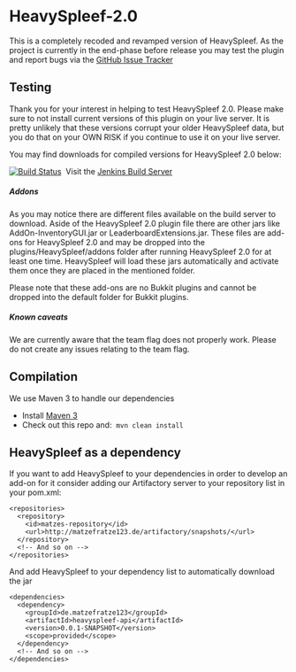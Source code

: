 # HeavySpleef-2.0

This is a completely recoded and revamped version of HeavySpleef. As the project is currently in the end-phase before release you may test the plugin and report bugs via the <a href="https://github.com/matzefratze123/HeavySpleef-2.0/issues" target="_blank">GitHub Issue Tracker</a>

## Testing

Thank you for your interest in helping to test HeavySpleef 2.0. Please make sure to not install current versions of this plugin on your live server. It is pretty unlikely that these versions corrupt your older HeavySpleef data, but you do that on your OWN RISK if you continue to use it on your live server.

You may find downloads for compiled versions for HeavySpleef 2.0 below:

[![Build Status](http://matzefratze123.de/jenkins/job/HeavySpleef/badge/icon)](http://matzefratze123.de/jenkins/job/HeavySpleef/)&nbsp;&nbsp;Visit the <a href="http://matzefratze123.de/jenkins/job/HeavySpleef%202.0/" target="_blank">Jenkins Build Server</a>

##### Addons

As you may notice there are different files available on the build server to download. Aside of the HeavySpleef 2.0 plugin file there are other jars like AddOn-InventoryGUI.jar or LeaderboardExtensions.jar. These files are add-ons for HeavySpleef 2.0 and may be dropped into the plugins/HeavySpleef/addons folder after running HeavySpleef 2.0 for at least one time. HeavySpleef will load these jars automatically and activate them once they are placed in the mentioned folder.

Please note that these add-ons are no Bukkit plugins and cannot be dropped into the default folder for Bukkit plugins.

##### Known caveats

We are currently aware that the team flag does not properly work. Please do not create any issues relating to the team flag.

## Compilation

We use Maven 3 to handle our dependencies

* Install [Maven 3](http://maven.apache.org/download.html)
* Check out this repo and:&nbsp;&nbsp;```mvn clean install```

## HeavySpleef as a dependency

If you want to add HeavySpleef to your dependencies in order to develop an add-on for it consider adding our Artifactory server to your repository list in your pom.xml:

```
<repositories>
  <repository>
    <id>matzes-repository</id>
    <url>http://matzefratze123.de/artifactory/snapshots/</url>
  </repository>
  <!-- And so on -->
</repositories>
```

And add HeavySpleef to your dependency list to automatically download the jar

```
<dependencies>
  <dependency>
    <groupId>de.matzefratze123</groupId>
    <artifactId>heavyspleef-api</artifactId>
    <version>0.0.1-SNAPSHOT</version>
    <scope>provided</scope>
  </dependency>
  <!-- And so on -->
</dependencies>
```
